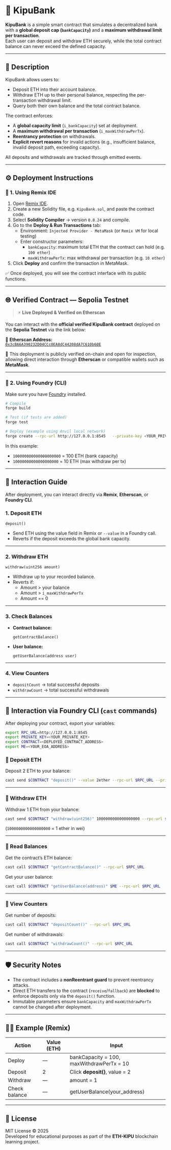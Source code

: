 # 🏦 KipuBank

**KipuBank** is a simple smart contract that simulates a decentralized bank with a **global deposit cap (`bankCapacity`)** and a **maximum withdrawal limit per transaction**.  
Each user can deposit and withdraw ETH securely, while the total contract balance can never exceed the defined capacity.

---

## 📘 Description

KipuBank allows users to:
- Deposit ETH into their account balance.
- Withdraw ETH up to their personal balance, respecting the per-transaction withdrawal limit.
- Query both their own balance and the total contract balance.

The contract enforces:
- A **global capacity limit** (`i_bankCapacity`) set at deployment.
- A **maximum withdrawal per transaction** (`i_maxWithdrawPerTx`).
- **Reentrancy protection** on withdrawals.
- **Explicit revert reasons** for invalid actions (e.g., insufficient balance, invalid deposit path, exceeding capacity).

All deposits and withdrawals are tracked through emitted events.

---

## ⚙️ Deployment Instructions

### 🧩 1. Using Remix IDE

1. Open [Remix IDE](https://remix.ethereum.org/).
2. Create a new Solidity file, e.g. `KipuBank.sol`, and paste the contract code.
3. Select **Solidity Compiler** → version `0.8.24` and compile.
4. Go to the **Deploy & Run Transactions** tab:
   - Environment: `Injected Provider - MetaMask` (or `Remix VM` for local testing)
   - Enter constructor parameters:
     - `bankCapacity`: maximum total ETH that the contract can hold (e.g. `100 ether`)
     - `maxWithdrawPerTx`: max withdrawal per transaction (e.g. `10 ether`)
5. Click **Deploy** and confirm the transaction in MetaMask.

✅ Once deployed, you will see the contract interface with its public functions.

---

## 🌐 **Verified Contract — Sepolia Testnet**

> ⚡ **Live Deployed & Verified on Etherscan**

You can interact with the **official verified KipuBank contract** deployed on the **Sepolia Testnet** via the link below:

🔗 **Etherscan Address:**  
[`0x3cBA6A390232D04CCc0EA8dC44208dA7C610b60E`](https://sepolia.etherscan.io/address/0x3cba6a390232d04ccc0ea8dc44208da7c610b60e#code)

💬 This deployment is publicly verified on-chain and open for inspection, allowing direct interaction through **Etherscan** or compatible wallets such as **MetaMask**.

---

### 🔧 2. Using Foundry (CLI)

Make sure you have [Foundry](https://book.getfoundry.sh/getting-started/installation) installed.

```bash
# Compile
forge build

# Test (if tests are added)
forge test

# Deploy (example using Anvil local network)
forge create --rpc-url http://127.0.0.1:8545   --private-key <YOUR_PRIVATE_KEY>   src/KipuBank.sol:KipuBank   --constructor-args 100000000000000000000 10000000000000000000
```

In this example:
- `100000000000000000000` = 100 ETH (bank capacity)
- `10000000000000000000` = 10 ETH (max withdraw per tx)

---

## 💬 Interaction Guide

After deployment, you can interact directly via **Remix**, **Etherscan**, or **Foundry CLI**.

### 1. Deposit ETH
```solidity
deposit()
```
- Send ETH using the value field in Remix or `--value` in a Foundry call.
- Reverts if the deposit exceeds the global bank capacity.

---

### 2. Withdraw ETH
```solidity
withdraw(uint256 amount)
```
- Withdraw up to your recorded balance.
- Reverts if:
  - Amount > your balance
  - Amount > `i_maxWithdrawPerTx`
  - Amount == 0

---

### 3. Check Balances

- **Contract balance:**
  ```solidity
  getContractBalance()
  ```

- **User balance:**
  ```solidity
  getUserBalance(address user)
  ```

---

### 4. View Counters
- `depositCount` → total successful deposits  
- `withdrawCount` → total successful withdrawals

---

## 🧰 Interaction via Foundry CLI (`cast` commands)

After deploying your contract, export your variables:
```bash
export RPC_URL=http://127.0.0.1:8545
export PRIVATE_KEY=<YOUR_PRIVATE_KEY>
export CONTRACT=<DEPLOYED_CONTRACT_ADDRESS>
export ME=<YOUR_EOA_ADDRESS>
```

### 🔹 Deposit ETH
Deposit 2 ETH to your balance:
```bash
cast send $CONTRACT "deposit()" --value 2ether --rpc-url $RPC_URL --private-key $PRIVATE_KEY
```

---

### 🔹 Withdraw ETH
Withdraw 1 ETH from your balance:
```bash
cast send $CONTRACT "withdraw(uint256)" 1000000000000000000 --rpc-url $RPC_URL --private-key $PRIVATE_KEY
```
(`1000000000000000000` = 1 ether in wei)

---

### 🔹 Read Balances
Get the contract’s ETH balance:
```bash
cast call $CONTRACT "getContractBalance()" --rpc-url $RPC_URL
```

Get your user balance:
```bash
cast call $CONTRACT "getUserBalance(address)" $ME --rpc-url $RPC_URL
```

---

### 🔹 View Counters
Get number of deposits:
```bash
cast call $CONTRACT "depositCount()" --rpc-url $RPC_URL
```

Get number of withdrawals:
```bash
cast call $CONTRACT "withdrawCount()" --rpc-url $RPC_URL
```

---

## 🛡️ Security Notes
- The contract includes a **nonReentrant guard** to prevent reentrancy attacks.
- Direct ETH transfers to the contract (`receive`/`fallback`) are **blocked** to enforce deposits only via the `deposit()` function.
- Immutable parameters ensure `bankCapacity` and `maxWithdrawPerTx` cannot be changed after deployment.

---

## 🧑‍💻 Example (Remix)
| Action | Value (ETH) | Input |
|--------|--------------|--------|
| Deploy | — | bankCapacity = 100, maxWithdrawPerTx = 10 |
| Deposit | 2 | Click **deposit()**, value = 2 |
| Withdraw | — | amount = 1 |
| Check balance | — | getUserBalance(your_address) |

---

## 🧾 License
MIT License © 2025  
Developed for educational purposes as part of the **ETH-KIPU** blockchain learning project.
